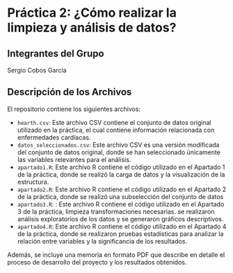 # Práctica 2: ¿Cómo realizar la limpieza y análisis de datos?

## Integrantes del Grupo
Sergio Cobos García

## Descripción de los Archivos
El repositorio contiene los siguientes archivos:

- `hearth.csv`: Este archivo CSV contiene el conjunto de datos original utilizado en la práctica, el cual contiene información relacionada con enfermedades cardíacas.
- `datos_seleccionados.csv`:  Este archivo CSV es una versión modificada del conjunto de datos original, donde se han seleccionado únicamente las variables relevantes para el análisis.
- `apartado1.R`: Este archivo R contiene el código utilizado en el Apartado 1 de la práctica, donde se realizó la carga de datos y la visualización de la estructura.
- `apartado2.R`: Este archivo R contiene el código utilizado en el Apartado 2 de la práctica, donde se realizó una subselección del conjunto de datos
- `apartado3.R`: : Este archivo R contiene el código utilizado en el Apartado 3 de la práctica, limpieza  transformaciones necesarias. se realizaron análisis exploratorios de los datos y se generaron gráficos descriptivos.
- `apartado4.R`:  Este archivo R contiene el código utilizado en el Apartado 4 de la práctica, donde se realizaron pruebas estadísticas para analizar la relación entre variables y la significancia de los resultados.

Además, se incluye una memoria en formato PDF que describe en detalle el proceso de desarrollo del proyecto y los resultados obtenidos. 
